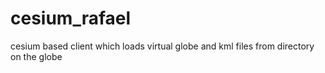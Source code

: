 # cesium_rafael
cesium based client which loads virtual globe and kml files from directory on the globe 
